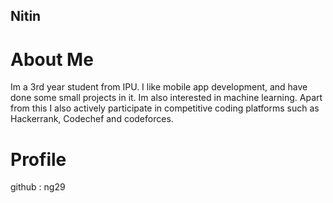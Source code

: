## Nitin

# About Me

Im a 3rd year student from IPU. I like mobile app  development, and have done some small projects in it. Im also interested in machine learning. Apart from this I also actively participate in competitive coding platforms such as Hackerrank, Codechef and codeforces.

# Profile

github : ng29
